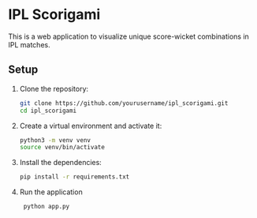 # IPL Scorigami

This is a web application to visualize unique score-wicket combinations in IPL matches.

## Setup

1. Clone the repository:
   ```sh
   git clone https://github.com/yourusername/ipl_scorigami.git
   cd ipl_scorigami

2. Create a virtual environment and activate it:
   ```sh
   python3 -m venv venv
   source venv/bin/activate

3. Install the dependencies:
   ```sh
   pip install -r requirements.txt

4. Run the application
   ```sh
    python app.py
